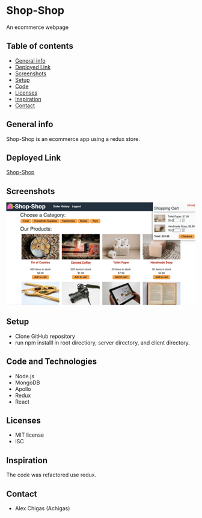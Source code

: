 # Shop-Shop
An ecommerce webpage

## Table of contents
* [General info](#general-info)
* [Deployed Link](#deployed_link)
* [Screenshots](#screenshots)
* [Setup](#setup)
* [Code](#code)
* [Licenses](#licenses)
* [Inspiration](#inspiration)
* [Contact](#contact)

## General info
Shop-Shop is an ecommerce app using a redux store.

## Deployed Link
[Shop-Shop]()

## Screenshots
![Shop-Shop](./client/src/assets/ShopShopScreenshot.png)



## Setup
* Clone GitHub repository 
* run npm installl in root directiory, server directory, and client directory.

## Code and Technologies
* Node.js
* MongoDB
* Apollo
* Redux
* React

## Licenses
* MIT license
* ISC

## Inspiration
The code was refactored use redux.

## Contact
* Alex Chigas (Achigas)

